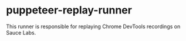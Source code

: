 # puppeteer-replay-runner

This runner is responsible for replaying Chrome DevTools recordings on Sauce Labs.
